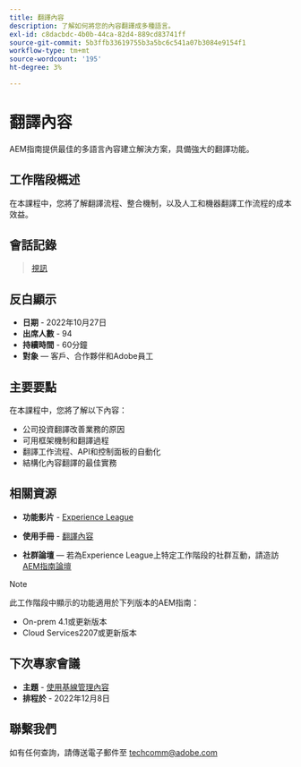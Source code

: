 ```yaml
---
title: 翻譯內容
description: 了解如何將您的內容翻譯成多種語言。
exl-id: c8dacbdc-4b0b-44ca-82d4-889cd83741ff
source-git-commit: 5b3ffb33619755b3a5bc6c541a07b3084e9154f1
workflow-type: tm+mt
source-wordcount: '195'
ht-degree: 3%

---
```


# 翻譯內容

AEM指南提供最佳的多語言內容建立解決方案，具備強大的翻譯功能。

## 工作階段概述

在本課程中，您將了解翻譯流程、整合機制，以及人工和機器翻譯工作流程的成本效益。

## 會話記錄

>[視訊](https://video.tv.adobe.com/v/3414140/translation-aem-guides?quality=12&learn=on)

## 反白顯示

- **日期** - 2022年10月27日
- **出席人數** - 94
- **持續時間** - 60分鐘
- **對象**  — 客戶、合作夥伴和Adobe員工

## 主要要點

在本課程中，您將了解以下內容：
- 公司投資翻譯改善業務的原因
- 可用框架機制和翻譯過程
- 翻譯工作流程、API和控制面板的自動化
- 結構化內容翻譯的最佳實務

## 相關資源

- **功能影片** -  [Experience League](https://experienceleague.adobe.com/docs/experience-manager-guides-learn/videos/advanced-user-guide/overview.html?lang=en)

- **使用手冊** - [翻譯內容](https://help.adobe.com/en_US/xml-documentation-for-adobe-experience-manager/index.html#t=DXML-master-map%2Ftranslation.html)

- **社群論壇**  — 若為Experience League上特定工作階段的社群互動，請造訪 [AEM指南論壇](https://experienceleaguecommunities.adobe.com/t5/experience-manager-guides/bd-p/xml-documentation-discussions)

>[!NOTE]
>
> 此工作階段中顯示的功能適用於下列版本的AEM指南：
> - On-prem 4.1或更新版本
> - Cloud Services2207或更新版本


## 下次專家會議

- **主題** - [使用基線管理內容](baselines-dec22.md)
- **排程於** - 2022年12月8日

## 聯繫我們

如有任何查詢，請傳送電子郵件至 <techcomm@adobe.com>
